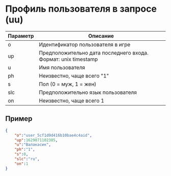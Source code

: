 # Профиль пользователя в запросе (uu)

Параметр|Описание
-|-
o|Идентификатор пользователя в игре
up|Предположительно дата последнего входа. Формат: unix timestamp
u|Имя пользователя
ph|Неизвестно, чаще всего "1"
s|Пол (0 = муж, 1 = жен)
slc|Предположительно язык пользователя
on|Неизвестно, чаще всего 1

## Пример

```json
{
    "o":"user_5cf1d9d416b10bae4c4aid",
    "up":1629871102385,
    "u":"Валакасик",
    "ph":"1",
    "s":0,
    "slc":"ru",
    "on":1
}
```